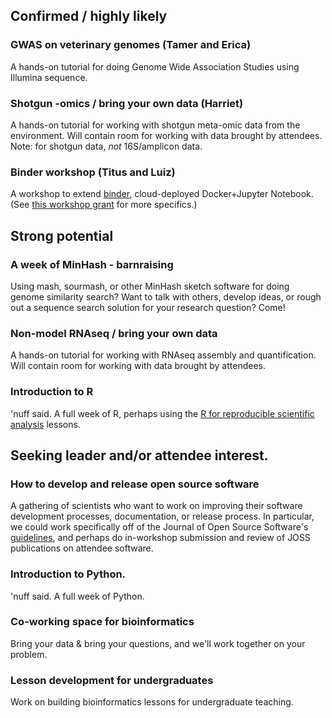 ## Confirmed / highly likely

### GWAS on veterinary genomes (Tamer and Erica)

A hands-on tutorial for doing Genome Wide Association Studies using 
Illumina sequence.

### Shotgun -omics / bring your own data (Harriet)

A hands-on tutorial for working with shotgun meta-omic data from the
environment.  Will contain room for working with data brought by
attendees.  Note: for shotgun data, *not* 16S/amplicon data.

### Binder workshop (Titus and Luiz)

A workshop to extend [binder](http://mybinder.org/), cloud-deployed
Docker+Jupyter Notebook.  (See
[this workshop grant](http://ivory.idyll.org/blog/2016-mybinder-workshop-proposal.html)
for more specifics.)

## Strong potential

### A week of MinHash - barnraising

Using mash, sourmash, or other MinHash sketch software for doing
genome similarity search? Want to talk with others, develop ideas, or
rough out a sequence search solution for your research question?
Come!

### Non-model RNAseq / bring your own data

A hands-on tutorial for working with RNAseq assembly and quantification.
Will contain room for working with data brought by attendees.

### Introduction to R

'nuff said. A full week of R, perhaps using the
[R for reproducible scientific analysis](https://data-lessons.github.io/gapminder-R/) lessons.

## Seeking leader and/or attendee interest.

### How to develop and release open source software

A gathering of scientists who want to work on improving their software
development processes, documentation, or release process. In
particular, we could work specifically off of the Journal of Open
Source Software's
[guidelines](http://joss.theoj.org/about#author_guidelines), and
perhaps do in-workshop submission and review of JOSS publications on
attendee software.

### Introduction to Python.

'nuff said.  A full week of Python.

### Co-working space for bioinformatics

Bring your data & bring your questions, and we'll work together on
your problem.

### Lesson development for undergraduates

Work on building bioinformatics lessons for undergraduate teaching.
